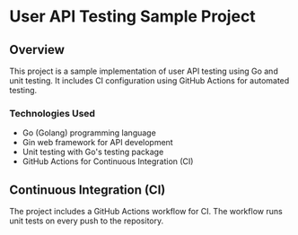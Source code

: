 
# User API Testing Sample Project

## Overview

This project is a sample implementation of user API testing using Go and unit testing. It includes CI configuration using GitHub Actions for automated testing.

### Technologies Used

- Go (Golang) programming language
- Gin web framework for API development
- Unit testing with Go's testing package
- GitHub Actions for Continuous Integration (CI)


## Continuous Integration (CI)

The project includes a GitHub Actions workflow for CI. The workflow runs unit tests on every push to the repository.
